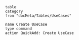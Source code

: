 


```dataview
table
category
from "docMeta/Tables/UseCases"
```




```button
name Create UseCase
type command
action QuickAdd: Create UseCase
```

